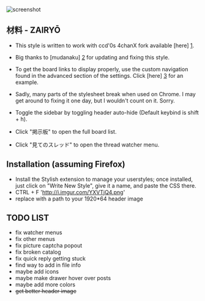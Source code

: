 ![screenshot](https://raw.githubusercontent.com/commit-sudoku/zairyou/master/screenshot.png)

材料 - ZAIRYŌ
-----------

* This style is written to work with ccd'0s 4chanX fork available [here] [1].

* Big thanks to [mudanaku] [2] for updating and fixing this style.

* To get the board links to display properly, use the custom navigation found in the advanced section of the settings. Click [here] [3] for an example.

* Sadly, many parts of the stylesheet break when used on Chrome. I may get around to fixing it one day, but I wouldn't count on it. Sorry.

* Toggle the sidebar by toggling header auto-hide (Default keybind is shift + h).

* Click "掲示板" to open the full board list.

* Click "見てのスレッド" to open the thread watcher menu.

Installation (assuming Firefox)
-------------------------------

* Install the Stylish extension to manage your userstyles; once installed, just click on "Write New Style", give it a name, and paste the CSS there.
* CTRL + F 'http://i.imgur.com/YXVTjQ4.png'
* replace with a path to your 1920*64 header image

TODO LIST
-------------------------------
* fix watcher menus
* fix other menus
* fix picture captcha popout
* fix broken catalog
* fix quick reply getting stuck
* find way to add in file info
* maybe add icons
* maybe make drawer hover over posts
* maybe add more colors
* ~~get better header image~~

[1]: https://github.com/ccd0/4chan-x
[2]: https://github.com/mudanaku/
[3]: http://i.imgur.com/opfVRLw.png
